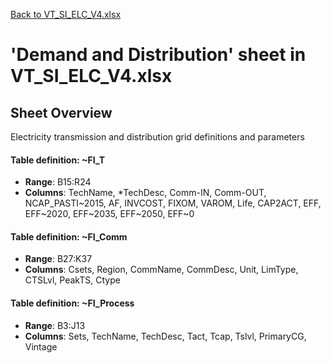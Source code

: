 [Back to VT_SI_ELC_V4.xlsx](README.md)

# 'Demand and Distribution' sheet in VT_SI_ELC_V4.xlsx

## Sheet Overview

Electricity transmission and distribution grid definitions and parameters

#### Table definition: ~FI_T
- **Range**: B15:R24
- **Columns**: TechName, *TechDesc, Comm-IN, Comm-OUT, NCAP_PASTI~2015, AF, INVCOST, FIXOM, VAROM, Life, CAP2ACT, EFF, EFF~2020, EFF~2035, EFF~2050, EFF~0

#### Table definition: ~FI_Comm
- **Range**: B27:K37
- **Columns**: Csets, Region, CommName, CommDesc, Unit, LimType, CTSLvl, PeakTS, Ctype

#### Table definition: ~FI_Process
- **Range**: B3:J13
- **Columns**: Sets, TechName, TechDesc, Tact, Tcap, Tslvl, PrimaryCG, Vintage

